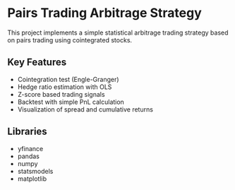 # Pairs Trading Arbitrage Strategy

This project implements a simple statistical arbitrage trading strategy based on pairs trading using cointegrated stocks.

## Key Features
- Cointegration test (Engle-Granger)
- Hedge ratio estimation with OLS
- Z-score based trading signals
- Backtest with simple PnL calculation
- Visualization of spread and cumulative returns

## Libraries
- yfinance
- pandas
- numpy
- statsmodels
- matplotlib

